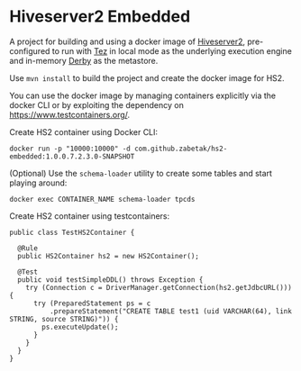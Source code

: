 <!--
   Copyright 2020 Stamatis Zampetakis

   Licensed under the Apache License, Version 2.0 (the "License");
   you may not use this file except in compliance with the License.
   You may obtain a copy of the License at

       http://www.apache.org/licenses/LICENSE-2.0

   Unless required by applicable law or agreed to in writing, software
   distributed under the License is distributed on an "AS IS" BASIS,
   WITHOUT WARRANTIES OR CONDITIONS OF ANY KIND, either express or implied.
   See the License for the specific language governing permissions and
   limitations under the License.
-->
# Hiveserver2 Embedded

A project for building and using a docker image of [Hiveserver2](https://cwiki.apache.org/confluence/display/Hive/HiveServer2+Overview),
pre-configured to run with [Tez](https://tez.apache.org/) in local mode as the underlying execution engine and in-memory
[Derby](https://db.apache.org/derby/) as the metastore.

Use `mvn install` to build the project and create the docker image for HS2. 

You can use the docker image by managing
containers explicitly via the docker CLI or by exploiting the dependency on https://www.testcontainers.org/.

Create HS2 container using Docker CLI:

    docker run -p "10000:10000" -d com.github.zabetak/hs2-embedded:1.0.0.7.2.3.0-SNAPSHOT

(Optional) Use the `schema-loader` utility to create some tables and start playing around:

    docker exec CONTAINER_NAME schema-loader tpcds

Create HS2 container using testcontainers:

    public class TestHS2Container {
    
      @Rule
      public HS2Container hs2 = new HS2Container();
    
      @Test
      public void testSimpleDDL() throws Exception {
        try (Connection c = DriverManager.getConnection(hs2.getJdbcURL())) {
          try (PreparedStatement ps = c
              .prepareStatement("CREATE TABLE test1 (uid VARCHAR(64), link STRING, source STRING)")) {
            ps.executeUpdate();
          }
        }
      }
    }